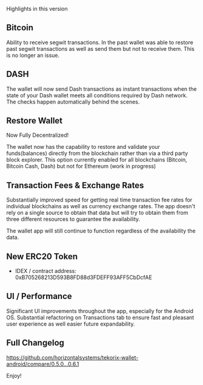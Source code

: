 Highlights in this version

## Bitcoin

Ability to receive segwit transactions. In the past wallet was able to restore past segwit transactions as well as send them but not to receive them. This is no longer an issue.

## DASH

The wallet will now send Dash transactions as instant transactions when the state of your Dash wallet meets all conditions required by Dash network. The checks happen automatically behind the scenes.

## Restore Wallet

Now Fully Decentralized!

The wallet now has the capability to restore and validate your funds(balances) directly from the blockchain rather than via a third party block explorer. This option currently enabled for all blockchains (Bitcoin, Bitcoin Cash, Dash) but not for Ethereum (work in progress)

## Transaction Fees & Exchange Rates

Substantially improved speed for getting real time transaction fee rates for individual blockchains as well as currency exchange rates. The app doesn't rely on a single source to obtain that data but will try to obtain them from three different resources to guarantee the availability.

The wallet app will still continue to function regardless of the availability the data.

## New ERC20 Token

- IDEX / contract address:
  0xB705268213D593B8FD88d3FDEFF93AFF5CbDcfAE

## UI / Performance

Significant UI improvements throughout the app, especially for the Android OS. Substantial refactoring on Transactions tab to ensure fast and pleasant user experience as well easier future expandability.

## Full Changelog

https://github.com/horizontalsystems/tekorix-wallet-android/compare/0.5.0...0.6.1

Enjoy!
